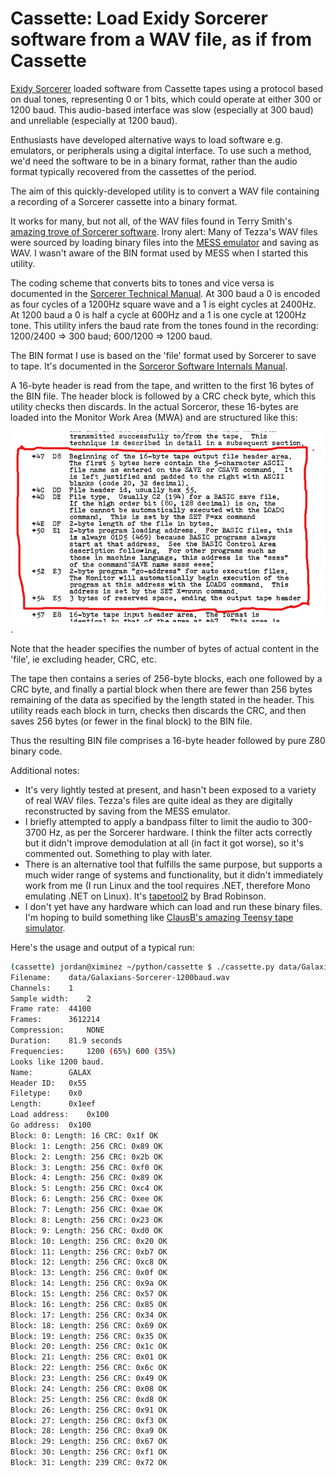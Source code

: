 # Cassette: Load Exidy Sorcerer software from a WAV file, as if from Cassette

[Exidy Sorcerer](https://en.wikipedia.org/wiki/Exidy_Sorcerer) loaded software from Cassette tapes using a protocol based on dual tones, representing 0 or 1 bits, which could operate at either 300 or 1200 baud. This audio-based interface was slow (especially at 300 baud) and unreliable (especially at 1200 baud).

Enthusiasts have developed alternative ways to load software e.g. emulators, or peripherals using a digital interface. To use such a method, we'd need the software to be in a binary format, rather than the audio format typically recovered from the cassettes of the period.

The aim of this quickly-developed utility is to convert a WAV file containing a recording of a Sorcerer cassette into a binary format.

It works for many, but not all, of the WAV files found in Terry Smith's [amazing trove of Sorcerer software](https://www.classic-computers.org.nz/blog/2017-01-23-software-for-real-sorcerers.htm). Irony alert: Many of Tezza's WAV files were sourced by loading binary files into the [MESS emulator](https://www.mess.org/) and saving as WAV. I wasn't aware of the BIN format used by MESS when I started this utility.

The coding scheme that converts bits to tones and vice versa is documented in the [Sorcerer Technical Manual](https://ia800709.us.archive.org/28/items/Sorcer_Technical_Manual_1979-03_Exidy/Sorcer_Technical_Manual_1979-03_Exidy.pdf). At 300 baud a 0 is encoded as four cycles of a 1200Hz square wave and a 1 is eight cycles at 2400Hz. At 1200 baud a 0 is half a cycle at 600Hz and a 1 is one cycle at 1200Hz tone. This utility infers the baud rate from the tones found in the recording: 1200/2400 => 300 baud; 600/1200 => 1200 baud.

The BIN format I use is based on the 'file' format used by Sorcerer to save to tape. It's documented in the [Sorceror Software Internals Manual](https://archive.org/details/Exidy_Software_Internals_Manual_1979_Tolomei_Vic). 

A 16-byte header is read from the tape, and written to the first 16 bytes of the BIN file. The header block is followed by a CRC check byte, which this utility checks then discards. In the actual Sorceror, these 16-bytes are loaded into the Monitor Work Area (MWA) and are structured like this:

![16-byte header format](https://github.com/robjordan/cassette/raw/master/mwa.png).

Note that the header specifies the number of bytes of actual content in the 'file', ie excluding header, CRC, etc. 

The tape then contains a series of 256-byte blocks, each one followed by a CRC byte, and finally a partial block when there are fewer than 256 bytes remaining of the data as specified by the length stated in the header. This utility reads each block in turn, checks then discards the CRC, and then saves 256 bytes (or fewer in the final block) to the BIN file.

Thus the resulting BIN file comprises a 16-byte header followed by pure Z80 binary code. 

Additional notes:
- It's very lightly tested at present, and hasn't been exposed to a variety of real WAV files. Tezza's files are quite ideal as they are digitally reconstructed by saving from the MESS emulator.
- I briefly attempted to apply a bandpass filter to limit the audio to 300-3700 Hz, as per the Sorcerer hardware. I think the filter acts correctly but it didn't improve demodulation at all (in fact it got worse), so it's commented out. Something to play with later.
- There is an alternative tool that fulfills the same purpose, but supports a much wider range of systems and functionality, but it didn't immediately work from me (I run Linux and the tool requires .NET, therefore Mono emulating .NET on Linux). It's [tapetool2](https://www.toptensoftware.com/tapetool/) by Brad Robinson.
- I don't yet have any hardware which can load and run these binary files. I'm hoping to build something like [ClausB's amazing Teensy tape simulator](http://www.atariprotos.com/othersystems/sorcerer/misc/tapesim.htm).

Here's the usage and output of a typical run:
```bash
(cassette) jordan@ximinez ~/python/cassette $ ./cassette.py data/Galaxians-Sorcerer-1200baud.wav -o data/Galaxians-Sorcerer-1200baud.bin
Filename:	 data/Galaxians-Sorcerer-1200baud.wav
Channels:	 1
Sample width:	 2
Frame rate:	 44100
Frames:		 3612214
Compression:	 NONE
Duration:	 81.9 seconds
Frequencies:	 1200 (65%) 600 (35%)
Looks like 1200 baud.
Name:		 GALAX
Header ID:	 0x55
Filetype:	 0x0 
Length:		 0x1eef
Load address:	 0x100
Go address:	 0x100
Block: 0: Length: 16 CRC: 0x1f OK
Block: 1: Length: 256 CRC: 0x89 OK
Block: 2: Length: 256 CRC: 0x2b OK
Block: 3: Length: 256 CRC: 0xf0 OK
Block: 4: Length: 256 CRC: 0x89 OK
Block: 5: Length: 256 CRC: 0xc4 OK
Block: 6: Length: 256 CRC: 0xee OK
Block: 7: Length: 256 CRC: 0xae OK
Block: 8: Length: 256 CRC: 0x23 OK
Block: 9: Length: 256 CRC: 0xd0 OK
Block: 10: Length: 256 CRC: 0x20 OK
Block: 11: Length: 256 CRC: 0xb7 OK
Block: 12: Length: 256 CRC: 0xc8 OK
Block: 13: Length: 256 CRC: 0x0f OK
Block: 14: Length: 256 CRC: 0x9a OK
Block: 15: Length: 256 CRC: 0x57 OK
Block: 16: Length: 256 CRC: 0x85 OK
Block: 17: Length: 256 CRC: 0x34 OK
Block: 18: Length: 256 CRC: 0x69 OK
Block: 19: Length: 256 CRC: 0x35 OK
Block: 20: Length: 256 CRC: 0x1c OK
Block: 21: Length: 256 CRC: 0x01 OK
Block: 22: Length: 256 CRC: 0x6c OK
Block: 23: Length: 256 CRC: 0x49 OK
Block: 24: Length: 256 CRC: 0x08 OK
Block: 25: Length: 256 CRC: 0xd8 OK
Block: 26: Length: 256 CRC: 0x91 OK
Block: 27: Length: 256 CRC: 0xf3 OK
Block: 28: Length: 256 CRC: 0xa9 OK
Block: 29: Length: 256 CRC: 0x67 OK
Block: 30: Length: 256 CRC: 0xf1 OK
Block: 31: Length: 239 CRC: 0x72 OK
```
